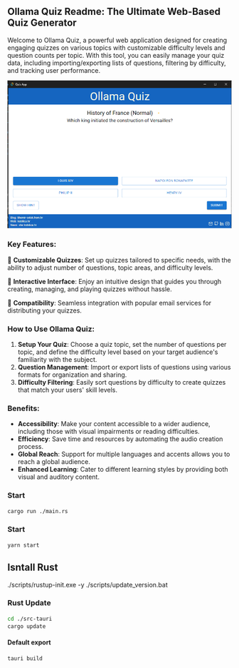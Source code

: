 ## Ollama Quiz Readme: The Ultimate Web-Based Quiz Generator

Welcome to Ollama Quiz, a powerful web application designed for creating engaging quizzes on various topics with customizable difficulty levels and question counts per topic. With this tool, you can easily manage your quiz data, including importing/exporting lists of questions, filtering by difficulty, and tracking user performance.

<div align="center">
   <img alt="App" src="./assets/app.png" width="620" />
</div>

### Key Features:

🚀 **Customizable Quizzes**: Set up quizzes tailored to specific needs, with the ability to adjust number of questions, topic areas, and difficulty levels.

📜 **Interactive Interface**: Enjoy an intuitive design that guides you through creating, managing, and playing quizzes without hassle.

🌟 **Compatibility**: Seamless integration with popular email services for distributing your quizzes.

### How to Use Ollama Quiz:

1. **Setup Your Quiz**: Choose a quiz topic, set the number of questions per topic, and define the difficulty level based on your target audience's familiarity with the subject.
2. **Question Management**: Import or export lists of questions using various formats for organization and sharing.
3. **Difficulty Filtering**: Easily sort questions by difficulty to create quizzes that match your users' skill levels.

### Benefits:

- **Accessibility**: Make your content accessible to a wider audience, including those with visual impairments or reading difficulties.
- **Efficiency**: Save time and resources by automating the audio creation process.
- **Global Reach**: Support for multiple languages and accents allows you to reach a global audience.
- **Enhanced Learning**: Cater to different learning styles by providing both visual and auditory content.

### Start

```bash
cargo run ./main.rs
```

### Start

```bash
yarn start
```

## Isntall Rust

./scripts/rustup-init.exe -y
./scripts/update_version.bat

### Rust Update

```bash
cd ./src-tauri
cargo update
```

#### Default export

```bash
tauri build
```
